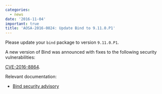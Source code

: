 ```yaml
---
categories:
  - news
date: '2016-11-04'
important: true
title: 'AOSA-2016-0024: Update Bind to 9.11.0.P1'
---
```



Please update your `bind` package to version `9.11.0.P1`.

A new version of Bind was announced with fixes to the following security vulnerabilities:

[CVE-2016-8864](https://cve.mitre.org/cgi-bin/cvename.cgi?name=CVE-2016-8864).

Relevant documentation:

- [Bind security advisory](https://kb.isc.org/article/AA-01434)